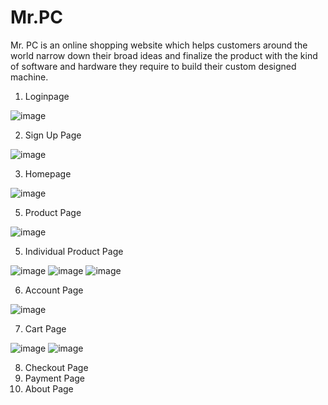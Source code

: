 # Mr.PC
Mr. PC is an online shopping website which helps customers around the world narrow down their broad ideas and finalize the product with the kind of software and hardware they require to build their custom designed machine.

1. Loginpage

![image](https://user-images.githubusercontent.com/54719185/180042089-3d4081c0-787b-4340-8d34-1019217d3a96.png)

2. Sign Up Page

![image](https://user-images.githubusercontent.com/54719185/180042200-6bf7465c-8185-4101-a4ba-cde38792ca40.png)

3. Homepage

![image](https://user-images.githubusercontent.com/54719185/180044598-e68e73b1-1d2e-49a1-89a3-3099358a174d.png)

5. Product Page

![image](https://user-images.githubusercontent.com/54719185/180042388-27be32e1-041d-4094-9240-bac41b7fc544.png)

5. Individual Product Page

![image](https://user-images.githubusercontent.com/54719185/180042621-aeb35cb2-8ee5-44c7-8782-14b343f7f1b7.png)
![image](https://user-images.githubusercontent.com/54719185/180042644-57796065-76aa-4c2b-8b9a-15898f64d523.png)
![image](https://user-images.githubusercontent.com/54719185/180042659-45919343-015e-4c3c-b7be-ed610355b9f9.png)

6. Account Page

![image](https://user-images.githubusercontent.com/54719185/180043996-3a6fcef5-0215-4f6f-8882-3bc313099ea6.png)

7. Cart Page

![image](https://user-images.githubusercontent.com/54719185/180044030-3915c9b2-a305-4bb7-8bc6-9138f509b8a2.png)
![image](https://user-images.githubusercontent.com/54719185/180044036-fa097745-eb87-491a-806c-72610ea4d866.png)

8. Checkout Page
9. Payment Page
10. About Page
